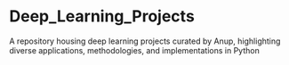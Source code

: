 # Deep_Learning_Projects
A repository housing deep learning projects curated by Anup, highlighting diverse applications, methodologies, and implementations in Python
